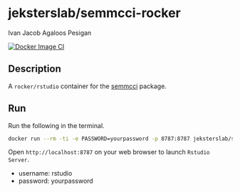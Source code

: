 jeksterslab/semmcci-rocker
==========================
Ivan Jacob Agaloos Pesigan

<!-- badges: start -->
[![Docker Image CI](https://github.com/jeksterslab/docker-semmcci-rocker/actions/workflows/docker.yaml/badge.svg)](https://github.com/jeksterslab/docker-semmcci-rocker/actions/workflows/docker.yaml)
<!-- badges: end -->

## Description

A `rocker/rstudio` container for the [semmcci](https://github.com/jeksterslab/semmcci) package.

## Run

Run the following in the terminal.

```bash
docker run --rm -ti -e PASSWORD=yourpassword -p 8787:8787 jeksterslab/semmcci-rocker
```

Open `http://localhost:8787` on your web browser to launch `Rstudio Server`.

- username: rstudio
- password: yourpassword

